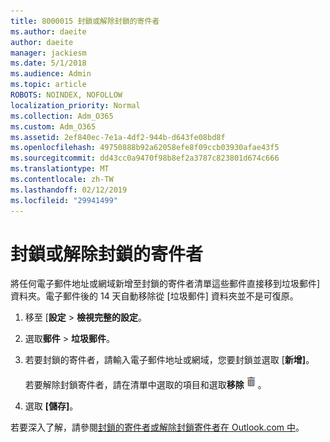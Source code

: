 ```yaml
---
title: 8000015 封鎖或解除封鎖的寄件者
ms.author: daeite
author: daeite
manager: jackiesm
ms.date: 5/1/2018
ms.audience: Admin
ms.topic: article
ROBOTS: NOINDEX, NOFOLLOW
localization_priority: Normal
ms.collection: Adm_O365
ms.custom: Adm_O365
ms.assetid: 2ef840ec-7e1a-4df2-944b-d643fe08bd8f
ms.openlocfilehash: 49750888b92a62058efe8f09ccb03930afae43f5
ms.sourcegitcommit: dd43cc0a9470f98b8ef2a3787c823801d674c666
ms.translationtype: MT
ms.contentlocale: zh-TW
ms.lasthandoff: 02/12/2019
ms.locfileid: "29941499"
---
```

# <a name="block-or-unblock-senders"></a>封鎖或解除封鎖的寄件者

將任何電子郵件地址或網域新增至封鎖的寄件者清單這些郵件直接移到垃圾郵件] 資料夾。電子郵件後的 14 天自動移除從 [垃圾郵件] 資料夾並不是可復原。
  
1. 移至 [**設定** \> **檢視完整的設定**。 
    
2. 選取**郵件** \> **垃圾郵件**。 
    
3. 若要封鎖的寄件者，請輸入電子郵件地址或網域，您要封鎖並選取 [**新增]**。 
    
    若要解除封鎖寄件者，請在清單中選取的項目和選取**移除**![刪除](media/deb47846-8483-4f9d-813a-fc8fe288b583.png)。
    
4. 選取 **[儲存]**。 
    
若要深入了解，請參閱[封鎖的寄件者或解除封鎖寄件者在 Outlook.com 中](https://go.microsoft.com/fwlink/p/?linkid=873133)。
  

